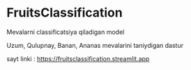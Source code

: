 # FruitsClassification
Mevalarni classificatsiya qiladigan model

Uzum, Qulupnay, Banan, Ananas mevalarini taniydigan dastur

sayt linki : https://fruitsclassification.streamlit.app
